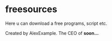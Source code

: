 # freesources
Here u can download a free programs, script etc.

Created by AlexExample. 
The CEO of <b>soon...</b>
